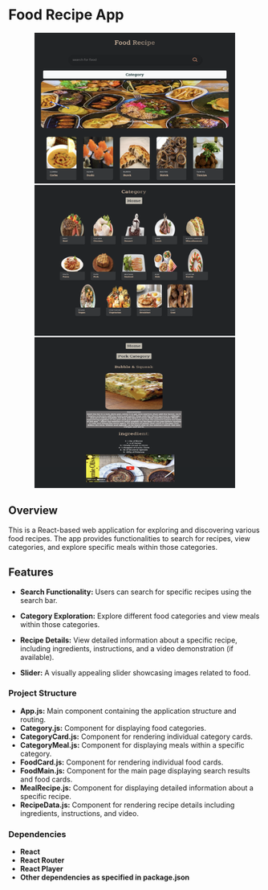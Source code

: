 

# Food Recipe App



<center>
<img src="./src/imges/pic.png" alt="Food-main" width="400" height="300"/>
<img src="./src/imges/pic1.png" alt="Food-main" width="400" height="300"/>
<img src="./src/imges/pic2.png" alt="Food-main" width="400" height="300"/>
</center>





## Overview

This is a React-based web application for exploring and discovering various food recipes. The app provides functionalities to search for recipes, view categories, and explore specific meals within those categories.

## Features

- **Search Functionality:** Users can search for specific recipes using the search bar.

- **Category Exploration:** Explore different food categories and view meals within those categories.

- **Recipe Details:** View detailed information about a specific recipe, including ingredients, instructions, and a video demonstration (if available).

- **Slider:** A visually appealing slider showcasing images related to food.

### Project Structure
- **App.js:** Main component containing the application structure and routing.
- **Category.js:** Component for displaying food categories.
- **CategoryCard.js:** Component for rendering individual category cards.
- **CategoryMeal.js:** Component for displaying meals within a specific category.
- **FoodCard.js:** Component for rendering individual food cards.
- **FoodMain.js:** Component for the main page displaying search results and food cards.
- **MealRecipe.js:** Component for displaying detailed information about a specific recipe.
- **RecipeData.js:** Component for rendering recipe details including ingredients, instructions, and video.

### Dependencies
- **React**
- **React Router**
- **React Player**
- **Other dependencies as specified in package.json**

